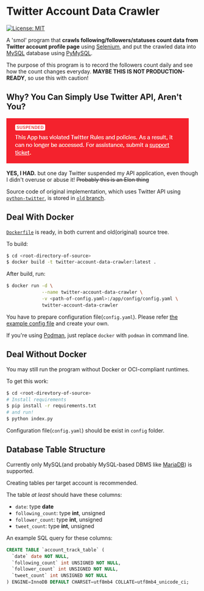 Twitter Account Data Crawler
============================
[![License: MIT](https://img.shields.io/badge/License-MIT-yellow.svg)](LICENSE.md)

A 'smol' program that **crawls following/followers/statuses count data from Twitter account profile page** using [Selenium](https://www.selenium.dev/), and put the crawled data into [MySQL](https://www.mysql.com/) database using [PyMySQL](https://pypi.org/project/pymysql/).

The purpose of this program is to record the followers count daily and see how the count changes everyday. **MAYBE THIS IS NOT PRODUCTION-READY**, so use this with caution!


Why? You Can Simply Use Twitter API, Aren't You?
------------------------------------------------
![Twitter API application suspended](docs/I_Hate_Elon.png)

**YES, I HAD.** but one day Twitter suspended my API application, even though I didn't overuse or abuse it! ~~Probably this is an Elon thing~~

Source code of original implementation, which uses Twitter API using [`python-twitter`](https://github.com/bear/python-twitter), is stored in [`old` branch](https://github.com/somnisomni/twitter-account-data-crawler/tree/old-using-twitter-api).


Deal With Docker
----------------
[`Dockerfile`](Dockerfile) is ready, in both current and old(original) source tree.

To build:
```sh
$ cd <root-directory-of-source>
$ docker build -t twitter-account-data-crawler:latest .
```

After build, run:
```sh
$ docker run -d \
             --name twitter-account-data-crawler \
             -v <path-of-config.yaml>:/app/config/config.yaml \
             twitter-account-data-crawler
```
You have to prepare configuration file(`config.yaml`). Please refer [the example config file](config/config.example.yaml) and create your own.

If you're using [Podman](https://podman.io/), just replace `docker` with `podman` in command line.


Deal Without Docker
-------------------
You may still run the program without Docker or OCI-compliant runtimes.

To get this work:
```sh
$ cd <root-direvtory-of-source>
# Install requirements
$ pip install -r requirements.txt
# and run!
$ python index.py
```

Configuration file(`config.yaml`) should be exist in `config` folder.


Database Table Structure
------------------------
Currently only MySQL(and probably MySQL-based DBMS like [MariaDB](https://mariadb.org/)) is supported.

Creating tables per target account is recommended.

The table *at least* should have these columns:
  - `date`: type **date**
  - `following_count`: type **int**, unsigned
  - `follower_count`: type **int**, unsigned
  - `tweet_count`: type **int**, unsigned

An example SQL query for these columns:
```sql
CREATE TABLE `account_track_table` (
  `date` date NOT NULL,
  `following_count` int UNSIGNED NOT NULL,
  `follower_count` int UNSIGNED NOT NULL,
  `tweet_count` int UNSIGNED NOT NULL
) ENGINE=InnoDB DEFAULT CHARSET=utf8mb4 COLLATE=utf8mb4_unicode_ci;
```
